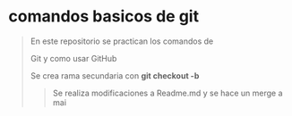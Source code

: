 # comandos basicos de git

> En este repositorio se practican los comandos de 
>
> Git y como usar GitHub
>
> Se crea rama secundaria con **git checkout -b**
> 
>> Se realiza modificaciones a Readme.md y se hace un merge a mai
>
